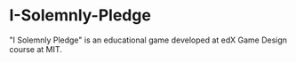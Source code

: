 # I-Solemnly-Pledge
"I Solemnly Pledge" is an educational game developed at edX Game Design course at MIT.
